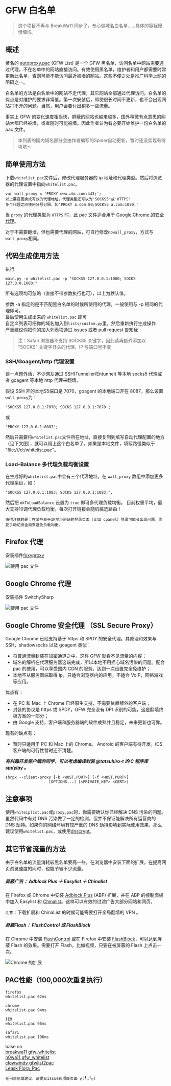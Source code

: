 # GFW 白名单
>这个项目不再与 BreakWa11 同步了，专心做域名白名单……具体的容我慢慢填坑。


概述
-----

著名的 [autoproxy.pac](https://autoproxy.org) (GFW List)  是一个 GFW 黑名单，访问名单中网站需要通过代理，不在名单中的网站直接访问。有效使用黑名单，维护者和用户都需要时常更新此名单，否则可能不能访问最近被墙的网站。这些不便之处是推广科学上网的阻碍之一。

白名单的方法是白名单中的网站不走代理，其它网站全部通过代理访问。白名单的优点是对维护的要求非常低。第一次安装后，即使很长时间不更新，也不会出现网站打不开的问题。当然，用户会要付出稍多一些流量。

事实上 GFW 的变化速度相当快，屏蔽的网站也越来越多，国外稍微有点意思的网站大都已经被墙，或者随时可能被墙。因此作者认为有必要开始维护一份白名单的 pac 文件。

>本列表的国内域名部分会由作者编写的Spider自动更新，暂时还没实现有待填坑～

简单使用方法
---------


下载`whitelist.pac`文件后，修改代理服务器的 ip 地址和代理类型。然后将浏览器的代理设置中指向`whitelist.pac`。

	var wall_proxy = 'PROXY www.abc.com:443;'; 
	以上需要更换成有效的代理地址，代理类型还可以为'SOCKS5'或'HTTPS'
	多个代理之间使用分号分隔，如'PROXY a.com:80;SOCKS5 a.com:1080;'

当 `proxy` 的代理类型为 `HTTPS` 时，此 pac 文件适合用于 [Google Chrome 的安全代理](http://www.chromium.org/developers/design-documents/secure-web-proxy)。

对于不需要翻墙，但也需要代理的网站，可自行修改`nowall_proxy`，方式与`wall_proxy`相同。


代码生成使用方法
---------

执行

`main.py -o whitelist.pac -p "SOCKS5 127.0.0.1:1080; SOCKS 127.0.0.1080;"`

所有选项均可忽略（直接不带参数执行也可），以上为默认值。

参数 -a 指定的是不匹配黑白名单的时候所使用的代理，一般使用与 -p 相同的代理即可。  
最后使用生成出来的 `whitelist.pac` 即可  
自定义列表可把你的域名加入到`lists/custom.py`里，然后重新执行生成操作  
严重建议你把你的加入列表项通过 issues 或者 pull request 告知我

> 注：Safari 浏览器不支持 SOCKS5 关键字，因此请再额外添加以 "SOCKS" 关键字开头的代理，IP 与端口号不变

### SSH/Goagent/http 代理设置

谈一点题外话，不少网友通过 SSH(Tunnelier/Entunnel) 等本地 socks5 代理或者 goagent 等本地 http 代理来翻墙。

假设 SSH 开的本地S5端口是 7070，goagent 的本地端口开在 8087，那么设置`wall_proxy`为：


	'SOCKS5 127.0.0.1:7070; SOCKS 127.0.0.1:7070';
或

	'PROXY 127.0.0.1:8087';

然后只需要将`whitelist.pac`文件所在地址，直接复制到填写自动代理配置的地方（见下文图），就可以用上这个白名单了。如果是本地文件，填写路径类似于 "file:///d:/whitelist.pac"。

### Load-Balance 多代理负载均衡设置

在生成好的`whitelist.pac`中会有三个代理地址，在 `wall_proxy` 数组中添加更多代理条目，如：

    "SOCKS5 127.0.0.1:1083; SOCKS 127.0.0.1:1083;",

然后把 `okToLoadBalance` 设置为 `true` 即可多代理负载均衡。
目前权重平均，最大支持10调代理负载均衡，每次打开链接会随机挑选路由！

    值得注意的是：在某些基于IP地址验证的登录页面（比如 cpanel）登录可能会出现问题，需要手动切换全局来避免负载均衡。


Firefox 代理
-----------

安装插件[foxyproxy](https://addons.mozilla.org/zh-cn/firefox/addon/foxyproxy-standard/)

![使用 pac 文件](img/firefox-foxyproxy.jpg)


Google Chrome 代理
-----------

安装插件 SwitchySharp

![使用 pac 文件](img/chrome-pac.png)

Google Chrome 安全代理 （SSL Secure Proxy）
-----------

Google Chrome 已经支持基于 https 和 SPDY 的安全代理。其原理和效果与 SSH，shadowsocks 以及 goagent 类似：

* 将普通流量封装在加密通道之中，这样 GFW 就看不见流量的内容；
* 域名的解析在代理服务器这端完成，所以本地不用担心域名污染的问题。配合 pac 的使用，可以享受国内 CDN 的服务。达到一次设置完全免维护；
* 本地不从服务器端取得 ip，只适合浏览器内的应用，不适合 VoIP，网络游戏等应用。

优点有：

* 在 PC 和 Mac 上 Chrome 已经原生支持，不需要依赖额外的客户端；
* 封装的协议是 https 或 SPDY，GFW 完全没有 DPI 识别的可能，这是翻墙终极方案的一部分；
* 由 Google 支持，客户端和服务器端的软件成熟并且稳定，未来更新也可靠。

现有的缺点有：

* 暂时只适用于 PC 和 Mac 上的 Chrome。 Android 的客户端有待开发。iOS 客户端的可行性暂时还不清楚。

***有兴趣开发客户端的同学，可以考虑编译封装 @tatsuhiro-t 的 C 程序库 [spdylay](https://github.com/tatsuhiro-t/spdylay) 。***


    shrpx --client-proxy [-b <HOST,PORT>] [-f <HOST,PORT>] 
                       [OPTIONS...] [<PRIVATE_KEY> <CERT>]


注意事项
----------------
使用`whiteiplist.pac`或`proxy.pac`时，你需要确认你已经解决 DNS 污染的问题。虽然代码中有对 DNS 污染做了一定的检测，但并不保证能解决所有运营商的 DNS 劫持。如果你的网络环境有较严重的 DNS 劫持影响到实际使用效果，那么建议使用`whitelist.pac`，或使用[dnscrypt](https://www.opendns.com/about/innovations/dnscrypt/)。

其它节省流量的方法
----------------

由于白名单的流量消耗较黑名单要高一些，在浏览器中安装下面的扩展，在提高网页浏览速度的同时，也能节省不少流量。

##### 屏蔽广告： Adblock Plus ＋ Easylist ＋ Chinalist

在 Firefox 或 Chrome 中安装 [Adblock Plus](http://adblockplus.org/en/) (ABP) 扩展，并在 ABP 的控制面板中加入 Easylist 和 [Chinalist](http://code.google.com/p/adblock-chinalist/)。这样可以有效的过滤广告大部分网站和网页。

`注意`：下载扩展和 ChinaList 的时候可能需要打开全局翻墙的 VPN 。

##### 屏蔽Flash： FlashControl 或 FlashBlock

在 Chrome 中安装 [FlashControl](https://chrome.google.com/webstore/detail/flashcontrol/mfidmkgnfgnkihnjeklbekckimkipmoe) 或在 Firefox 中安装 [FlashBlock](https://addons.mozilla.org/zh-cn/firefox/addon/flashblock/)，可以达到屏蔽 Flash 的效果。需要打开 Flash，比如视频，只要在被屏蔽的 Flash 上点击一次。

![Chrome 的扩展](img/chrome-extension.png)

PAC性能（100,000次重复执行）
----------------
    firefox  
    whitelist.pac 62ms  

    chrome  
    whitelist.pac 94ms  

    IE9  
    whitelist.pac 96ms  

    safari  
    whitelist.pac 196ms  

base on  
[breakwa11 gfw_whitelist](https://github.com/breakwa11/gfw_whitelist)  
[n0wa11 gfw_whitelist](https://github.com/n0wa11/gfw_whitelist)  
[clowwindy gfwlist2pac](https://github.com/clowwindy/gfwlist2pac)  
[Leask Flora_Pac](https://github.com/Leask/Flora_Pac)

```
任何意见或建议，请提交issue到项目页面 ლ(╹◡╹ლ)
```
